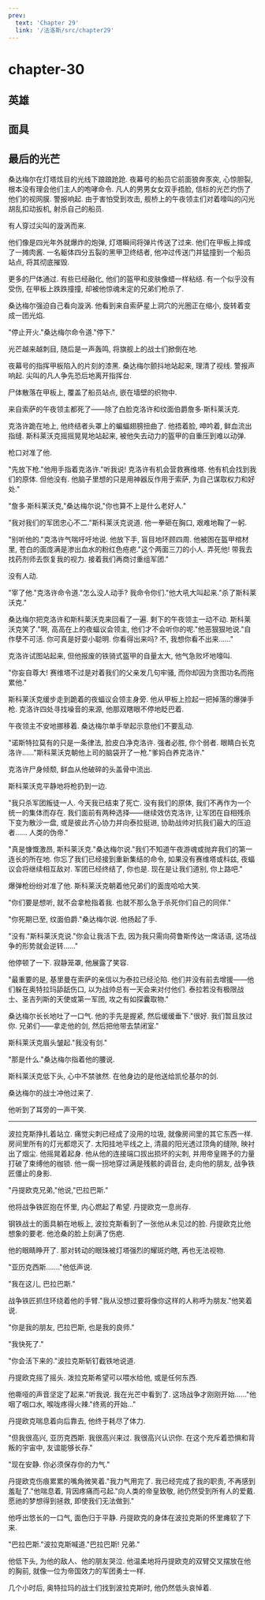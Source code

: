 ```yaml
---
prev:
  text: 'Chapter 29'
  link: '/法洛斯/src/chapter29'
---
```


# chapter-30

## 英雄

## 面具

## 最后的光芒

桑达梅尔在灯塔炫目的光线下踉踉跄跄. 夜幕号的船员它前面狼奔豕突, 心惊胆裂, 根本没有理会他们主人的咆哮命令. 凡人的男男女女双手捂脸, 信标的光芒灼伤了他们的视网膜. 警报响起. 由于害怕受到攻击, 舰桥上的午夜领主们对着嚎叫的闪光胡乱扣动扳机, 射杀自己的船员.

有人穿过尖叫的漩涡而来.

他们像是四光年外就爆炸的炮弹, 灯塔瞬间将弹片传送了过来. 他们在甲板上摔成了一摊肉酱. 一名躯体四分五裂的黑甲卫终结者, 他冲过传送门并猛撞到一个船员站点, 将其彻底摧毁.

更多的尸体通过. 有些已经融化, 他们的盔甲和皮肤像蜡一样粘结. 有一个似乎没有受伤, 在甲板上跌跌撞撞, 却被他惊魂未定的兄弟们枪杀了.

桑达梅尔强迫自己看向漩涡. 他看到来自索萨星上洞穴的光圈正在缩小, 旋转着变成一团光焰.

"停止开火."桑达梅尔命令道."停下."

光芒越来越刺目, 随后是一声轰鸣, 将旗舰上的战士们掀倒在地.

夜幕号的指挥甲板陷入的片刻的漆黑. 桑达梅尔颤抖地站起来, 理清了视线. 警报声响起. 尖叫的凡人争先恐后地离开指挥台.

尸体散落在甲板上, 覆盖了船员站点, 嵌在墙壁的织物中.

来自索萨的午夜领主都死了——除了白脸克洛许和纹面伯爵詹多·斯科莱沃克.

克洛许跪在地上, 他终结者头罩上的蝙蝠翅膀扭曲了. 他捂着脸, 呻吟着, 鲜血流出指缝. 斯科莱沃克摇摇晃晃地站起来, 被他失去动力的盔甲的自重压到难以动弹.

枪口对准了他.

"先放下枪."他用手指着克洛许."听我说! 克洛许有机会营救赛维塔. 他有机会找到我们的原体. 但他没有. 他脑子里想的只是用神器反作用于索萨, 为自己谋取权力和好处."

"詹多·斯科莱沃克,"桑达梅尔说,"你也算不上是什么老好人."

"我对我们的军团忠心不二."斯科莱沃克说道. 他一拳砸在胸口, 艰难地鞠了一躬.

"别听他的."克洛许气喘吁吁地说. 他放下手, 盲目地环顾四周. 他被困在盔甲棺材里, 苍白的面庞满是渗出血水的粉红色疮疤."这个两面三刀的小人. 弄死他! 带我去找药剂师去恢复我的视力. 接着我们再商讨重组军团."

没有人动.

"宰了他."克洛许命令道."怎么没人动手? 我命令你们."他大吼大叫起来."杀了斯科莱沃克."

桑达梅尔把克洛许和斯科莱沃克来回看了一遍. 剩下的午夜领主一动不动. 斯科莱沃克笑了."啊, 高高在上的夜蝠议会领主, 他们才不会听你的呢."他恶狠狠地说."自作孽不可活. 你可真是好耍小聪明. 你看得出来吗? 不, 我想你看不出来……"

克洛许试图站起来, 但他报废的铁骑式盔甲的自量太大, 他气急败坏地嚎叫.

"你妄自尊大! 赛维塔不过是对着我们的父亲发几句牢骚, 而你却因为贪图功名而拖累他."

斯科莱沃克缓步走到跪着的夜蝠议会领主身旁. 他从甲板上捡起一把掉落的爆弹手枪. 克洛许四处寻找噪音的来源, 他那双瞎眼不停地眨巴着.

午夜领主不安地挪移着. 桑达梅尔单手举起示意他们不要乱动.

"诺斯特拉莫有的只是一条律法, 脸皮白净克洛许. 强者必胜, 你个弱者. 眼睛白长克洛许……"斯科莱沃克朝他上司的脑袋开了一枪."爹妈白养克洛许."

克洛许尸身倾颓, 鲜血从他破碎的头盖骨中流出.

斯科莱沃克平静地将枪扔到一边.

"我只杀军团叛徒一人. 今天我已结束了死亡. 没有我们的原体, 我们不再作为一个统一的集体而存在. 我们面前有两种选择——继续效仿克洛许, 让军团在自相残杀下变为散沙一盘, 或是彼此齐心协力并向泰拉挺进, 协助战帅对抗我们最大的压迫者…… 人类的伪帝."

"真是慷慨激昂, 斯科莱沃克."桑达梅尔说."我们不知道午夜游魂或抛弃我们的第一连长的所在地. 你忘了我们已经接到重新集结的命令, 如果没有赛维塔或科兹, 夜蝠议会将继续相互敌对. 军团已经终结了, 你也是. 现在是让我们道别, 你上路吧."

爆弹枪纷纷对准了他. 斯科莱沃克朝着他兄弟们的面庞哈哈大笑.

"你们要是想听, 就不会拿枪指着我. 也就不那么急于杀死你们自己的同伴."

"你死期已至, 纹面伯爵."桑达梅尔说. 他扬起了手.

"没有."斯科莱沃克说."你会让我活下去, 因为我只需向荷鲁斯传达一席话语, 这场战争的形势就会逆转……"

他停顿了一下. 寂静笼罩, 他展露了笑容.

"最重要的是, 基里曼在索萨的亲信以为泰拉已经沦陷. 他们并没有前去增援——他们躲在奥特拉玛舔舐伤口, 以为战帅总有一天会来对付他们. 泰拉若没有极限战士、圣吉列斯的天使或第一军团, 攻之有如探囊取物."

桑达梅尔长长地吐了一口气. 他的手先是握紧, 然后缓缓垂下."很好. 我们暂且放过你. 兄弟们——拿走他的剑, 然后把他带去禁闭室."

斯科莱沃克眉头皱起."我没有剑."

"那是什么."桑达梅尔指着他的腰说.

斯科莱沃克低下头, 心中不禁骇然. 在他身边的是他送给凯伦基尔的剑.

桑达梅尔的战士冲他过来了.

他听到了耳旁的一声干笑.

--------

波拉克斯挣扎着站立. 痛觉尖刺已经成了没用的垃圾, 就像房间里的其它东西一样. 房间里所有的灯光都熄灭了. 太阳挂地平线之上, 清晨的阳光透过顶角的缝隙, 映衬出了烟尘. 他摇晃着起身. 他从他的连接端口拔出损坏的尖刺, 并用帝皇赐予的力量打破了束缚他的枷锁. 他一瘸一拐地穿过满是残骸的调音台, 走向他的朋友, 战争铁匠僵止的身影.

"丹提欧克兄弟,"他说,"巴拉巴斯."

他将战争铁匠抱在怀里, 内心燃起了希望. 丹提欧克一息尚存.

钢铁战士的面具躺在地板上, 波拉克斯看到了一张他从未见过的脸. 丹提欧克比他想象的要老. 他沧桑的脸上刻满了伤疤.

他的眼睛睁开了. 那对转动的眼珠被灯塔强烈的耀斑灼瞎, 再也无法视物.

"亚历克西斯……."他低声说.

"我在这儿, 巴拉巴斯."

战争铁匠抓住环绕着他的手臂."我从没想过要将像你这样的人称呼为朋友."他笑着说.

"你是我的朋友, 巴拉巴斯, 也是我的良师."

"我快死了."

"你会活下来的."波拉克斯斩钉截铁地说道.

丹提欧克摇了摇头. 泼拉克斯希望可以喂水给他, 或是任何东西.

他嘶哑的声音坚定了起来."听我说. 我在光芒中看到了. 这场战争才刚刚开始……"他咽了咽口水, 喉咙疼得火辣."终焉的开始…"

丹提欧克喘息着向后靠去, 他终于耗尽了体力.

"但我很高兴, 亚历克西斯. 我很高兴来过. 我很高兴认识你. 在这个充斥着恐惧和背叛的宇宙中, 友谊能够长存."

"现在安静. 你必须保存你的力气."

丹提欧克伤痕累累的嘴角微笑着."我力气用完了. 我已经完成了我的职责, 不再感到羞耻了."他喘息着, 背因疼痛而弓起."向人类的帝皇致敬, 祂仍然受到所有人的爱戴. 愿祂的梦想得到拯救, 即使我们无法做到."

他呼出悠长的一口气, 面色归于平静. 丹提欧克的身体在波拉克斯的怀里瘫软了下来.

"巴拉巴斯."波拉克斯喊道."巴拉巴斯! 兄弟."

他低下头, 为他的敌人、他的朋友哭泣. 他温柔地将丹提欧克的双臂交叉摆放在他的胸前, 就像一位为帝国效力的军团勇士一样.

几个小时后, 奥特拉玛的战士们找到波拉克斯时, 他仍然低头哀悼着.
